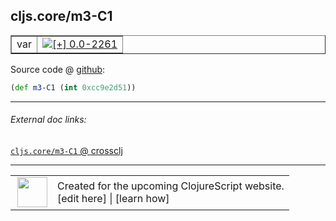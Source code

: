 ## cljs.core/m3-C1



 <table border="1">
<tr>
<td>var</td>
<td><a href="https://github.com/cljsinfo/cljs-api-docs/tree/0.0-2261"><img valign="middle" alt="[+] 0.0-2261" title="Added in 0.0-2261" src="https://img.shields.io/badge/+-0.0--2261-lightgrey.svg"></a> </td>
</tr>
</table>









Source code @ [github](https://github.com/clojure/clojurescript/blob/r1.7.145/src/main/cljs/cljs/core.cljs#L788):

```clj
(def m3-C1 (int 0xcc9e2d51))
```

<!--
Repo - tag - source tree - lines:

 <pre>
clojurescript @ r1.7.145
└── src
    └── main
        └── cljs
            └── cljs
                └── <ins>[core.cljs:788](https://github.com/clojure/clojurescript/blob/r1.7.145/src/main/cljs/cljs/core.cljs#L788)</ins>
</pre>

-->

---



###### External doc links:

[`cljs.core/m3-C1` @ crossclj](http://crossclj.info/fun/cljs.core.cljs/m3-C1.html)<br>

---

 <table>
<tr><td>
<img valign="middle" align="right" width="48px" src="http://i.imgur.com/Hi20huC.png">
</td><td>
Created for the upcoming ClojureScript website.<br>
[edit here] | [learn how]
</td></tr></table>

[edit here]:https://github.com/cljsinfo/cljs-api-docs/blob/master/cljsdoc/cljs.core/m3-C1.cljsdoc
[learn how]:https://github.com/cljsinfo/cljs-api-docs/wiki/cljsdoc-files

<!--

This information was too distracting to show to readers, but I'll leave it
commented here since it is helpful to:

- pretty-print the data used to generate this document
- and show how to retrieve that data



The API data for this symbol:

```clj
{:ns "cljs.core",
 :name "m3-C1",
 :type "var",
 :source {:code "(def m3-C1 (int 0xcc9e2d51))",
          :title "Source code",
          :repo "clojurescript",
          :tag "r1.7.145",
          :filename "src/main/cljs/cljs/core.cljs",
          :lines [788]},
 :full-name "cljs.core/m3-C1",
 :full-name-encode "cljs.core/m3-C1",
 :history [["+" "0.0-2261"]]}

```

Retrieve the API data for this symbol:

```clj
;; from Clojure REPL
(require '[clojure.edn :as edn])
(-> (slurp "https://raw.githubusercontent.com/cljsinfo/cljs-api-docs/catalog/cljs-api.edn")
    (edn/read-string)
    (get-in [:symbols "cljs.core/m3-C1"]))
```

-->
